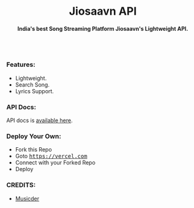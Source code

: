 <h1 align="center">
Jiosaavn API
</h1>
<h4 align="center">
India's best Song Streaming Platform Jiosaavn's Lightweight API.
</h4>
<br>
<br>

### Features:

- Lightweight.
- Search Song.
- Lyrics Support.

### API Docs:

API docs is [available here](https://api.radiobollyfm.im/docs).

### Deploy Your Own:

- Fork this Repo
- Goto <tt>https://vercel.com</tt>
- Connect with your Forked Repo
- Deploy

### CREDITS:

- [Musicder](https://github.com/tuhinpal/Musicder "Musicder")

<br>
